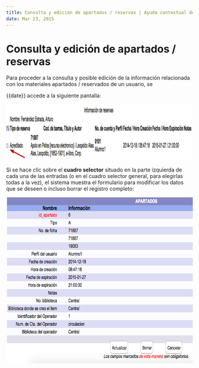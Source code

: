 ```yaml
---
title: Consulta y edición de apartados / reservas | Ayuda contextual de Janium
date: Mar 23, 2015
---
```


# Consulta y edición de apartados / reservas

Para proceder a la consulta y posible edición de la información
relacionada con los materiales apartados / reservados de un usuario, se

{{date}}
accede a la siguiente pantalla:

[<img src="Edicion_apartados1.png" alt="Edicion_apartados1" class="aligncenter size-full wp-image-1570" width="1213" height="152" />](Edicion_apartados1.png)

Si se hace clic sobre el **cuadro selector** situado en la parte
izquierda de cada una de las entradas (o en el cuadro selector general,
para elegirlas todas a la vez), el sistema muestra el formulario para
modificar los datos que se deseen o incluso borrar el registro completo:

[<img src="Edicion_apartados2.png" alt="Edicion_apartados2" class="aligncenter size-full wp-image-1571" width="718" height="448" />](Edicion_apartados2.png)


